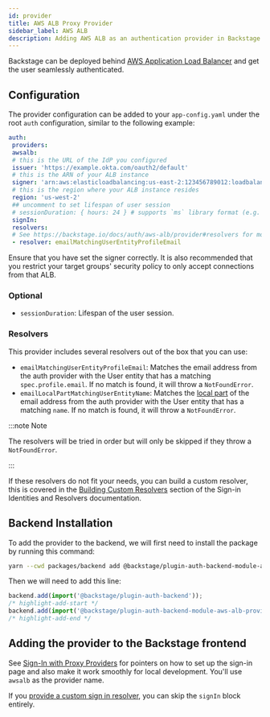 ```yaml
---
id: provider
title: AWS ALB Proxy Provider
sidebar_label: AWS ALB
description: Adding AWS ALB as an authentication provider in Backstage
---
```


Backstage can be deployed behind [AWS Application Load Balancer](https://docs.aws.amazon.com/elasticloadbalancing/latest/application/introduction.html)
and get the user seamlessly authenticated.

## Configuration

The provider configuration can be added to your `app-config.yaml` under the root
`auth` configuration, similar to the following example:

```yaml title="app-config.yaml"
auth:
 providers:
 awsalb:
 # this is the URL of the IdP you configured
 issuer: 'https://example.okta.com/oauth2/default'
 # this is the ARN of your ALB instance
 signer: 'arn:aws:elasticloadbalancing:us-east-2:123456789012:loadbalancer/app/my-load-balancer/1234567890123456'
 # this is the region where your ALB instance resides
 region: 'us-west-2'
 ## uncomment to set lifespan of user session
 # sessionDuration: { hours: 24 } # supports `ms` library format (e.g. '24h', '2 days'), ISO duration, "human duration" as used in code
 signIn:
 resolvers:
 # See https://backstage.io/docs/auth/aws-alb/provider#resolvers for more resolvers
 - resolver: emailMatchingUserEntityProfileEmail
```

Ensure that you have set the signer correctly. It is also recommended that you restrict your target groups' security policy to only accept connections from that ALB.

### Optional

- `sessionDuration`: Lifespan of the user session.

### Resolvers

This provider includes several resolvers out of the box that you can use:

- `emailMatchingUserEntityProfileEmail`: Matches the email address from the auth provider with the User entity that has a matching `spec.profile.email`. If no match is found, it will throw a `NotFoundError`.
- `emailLocalPartMatchingUserEntityName`: Matches the [local part](https://en.wikipedia.org/wiki/Email_address#Local-part) of the email address from the auth provider with the User entity that has a matching `name`. If no match is found, it will throw a `NotFoundError`.

:::note Note

The resolvers will be tried in order but will only be skipped if they throw a `NotFoundError`.

:::

If these resolvers do not fit your needs, you can build a custom resolver, this is covered in the [Building Custom Resolvers](../identity-resolver.md#building-custom-resolvers) section of the Sign-in Identities and Resolvers documentation.

## Backend Installation

To add the provider to the backend, we will first need to install the package by running this command:

```bash title="from your Backstage root directory"
yarn --cwd packages/backend add @backstage/plugin-auth-backend-module-aws-alb-provider
```

Then we will need to add this line:

```ts title="in packages/backend/src/index.ts"
backend.add(import('@backstage/plugin-auth-backend'));
/* highlight-add-start */
backend.add(import('@backstage/plugin-auth-backend-module-aws-alb-provider'));
/* highlight-add-end */
```

## Adding the provider to the Backstage frontend

See [Sign-In with Proxy Providers](../index.md#sign-in-with-proxy-providers) for pointers on how to set up the sign-in page and also make it work smoothly for local development. You'll use `awsalb` as the provider name.

If you [provide a custom sign in resolver](https://backstage.io/docs/auth/identity-resolver#building-custom-resolvers), you can skip the `signIn` block entirely.
